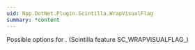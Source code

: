 ```yaml
---
uid: Npp.DotNet.Plugin.Scintilla.WrapVisualFlag
summary: *content
---
```


Possible options for <xref href="Npp.DotNet.Plugin.IScintillaGateway.SetWrapVisualFlags(Npp.DotNet.Plugin.Scintilla.WrapVisualFlag)" data-throw-if-not-resolved="false"></xref>. (Scintilla feature SC_WRAPVISUALFLAG_)

